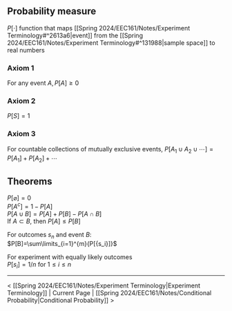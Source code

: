 ## Probability measure
$P[\cdot]$ function that maps [[Spring 2024/EEC161/Notes/Experiment Terminology#^2613a6|event]] from the [[Spring 2024/EEC161/Notes/Experiment Terminology#^131988|sample space]] to real numbers
### Axiom 1
For any event $A, P[A]\ge 0$
### Axiom 2
$P[S] = 1$
### Axiom 3
For countable collections of mutually exclusive events,
$P[A_1\cup A_2\cup\cdots]=P[A_1]+P[A_2]+\cdots$
## Theorems
$P[\varnothing]=0$  
$P[A^c]=1-P[A]$  
$P[A\cup B]=P[A]+P[B]-P[A\cap B]$  
If $A \subset B$, then $P[A]\leq P[B]$  

For outcomes $s_n$ and event $B$:  
$P[B]=\sum\limits_{i=1}^{m}{P[{s_i}]}$

For experiment with equally likely outcomes  
$P[s_i]=1/n \text{ for } 1\le i\le n$

___

< [[Spring 2024/EEC161/Notes/Experiment Terminology|Experiment Terminology]] | Current Page | [[Spring 2024/EEC161/Notes/Conditional Probability|Conditional Probability]] >